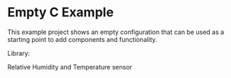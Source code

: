 # Empty C Example
This example project shows an empty configuration that can be used as a starting point to add components and functionality.

Library:

Relative Humidity and Temperature sensor
